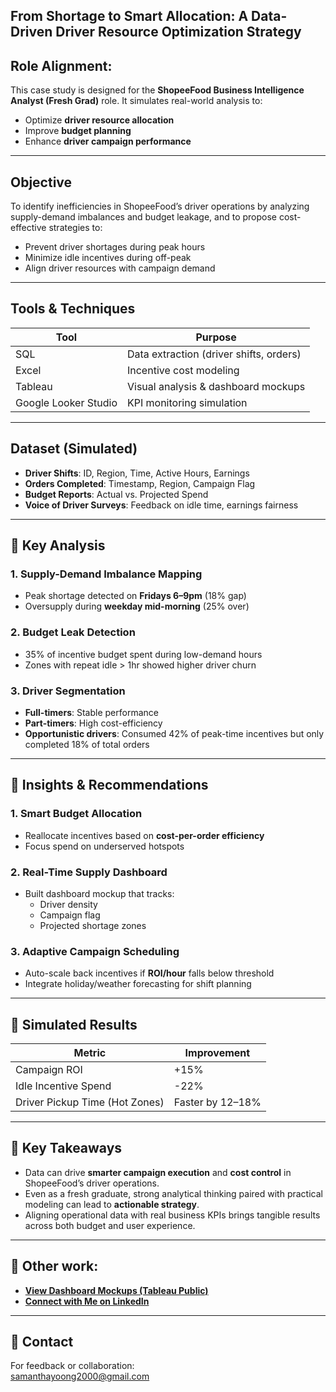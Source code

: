 ## **From Shortage to Smart Allocation: A Data-Driven Driver Resource Optimization Strategy**

## Role Alignment:
This case study is designed for the **ShopeeFood Business Intelligence Analyst (Fresh Grad)** role. It simulates real-world analysis to:
- Optimize **driver resource allocation**
- Improve **budget planning**
- Enhance **driver campaign performance**

---

## Objective
To identify inefficiencies in ShopeeFood’s driver operations by analyzing supply-demand imbalances and budget leakage, and to propose cost-effective strategies to:
- Prevent driver shortages during peak hours
- Minimize idle incentives during off-peak
- Align driver resources with campaign demand

---

## Tools & Techniques
| Tool            | Purpose                                |
|-----------------|----------------------------------------|
| SQL             | Data extraction (driver shifts, orders)|
| Excel           | Incentive cost modeling                |
| Tableau         | Visual analysis & dashboard mockups    |
| Google Looker Studio | KPI monitoring simulation         |

---

## Dataset (Simulated)
- **Driver Shifts**: ID, Region, Time, Active Hours, Earnings
- **Orders Completed**: Timestamp, Region, Campaign Flag
- **Budget Reports**: Actual vs. Projected Spend
- **Voice of Driver Surveys**: Feedback on idle time, earnings fairness

---

## 📌 Key Analysis

### 1. Supply-Demand Imbalance Mapping
- Peak shortage detected on **Fridays 6–9pm** (18% gap)
- Oversupply during **weekday mid-morning** (25% over)

### 2. Budget Leak Detection
- 35% of incentive budget spent during low-demand hours
- Zones with repeat idle > 1hr showed higher driver churn

### 3. Driver Segmentation
- **Full-timers**: Stable performance
- **Part-timers**: High cost-efficiency
- **Opportunistic drivers**: Consumed 42% of peak-time incentives but only completed 18% of total orders

---

## 📌 Insights & Recommendations

### 1. Smart Budget Allocation
- Reallocate incentives based on **cost-per-order efficiency**
- Focus spend on underserved hotspots

### 2. Real-Time Supply Dashboard
- Built dashboard mockup that tracks:
  - Driver density
  - Campaign flag
  - Projected shortage zones

### 3. Adaptive Campaign Scheduling
- Auto-scale back incentives if **ROI/hour** falls below threshold
- Integrate holiday/weather forecasting for shift planning

---

## 📌 Simulated Results
| Metric                         | Improvement        |
|--------------------------------|--------------------|
| Campaign ROI                  | +15%               |
| Idle Incentive Spend          | -22%               |
| Driver Pickup Time (Hot Zones)| Faster by 12–18%   |

---

## 📌 Key Takeaways
- Data can drive **smarter campaign execution** and **cost control** in ShopeeFood’s driver operations.
- Even as a fresh graduate, strong analytical thinking paired with practical modeling can lead to **actionable strategy**.
- Aligning operational data with real business KPIs brings tangible results across both budget and user experience.

---

## 📌 Other work:
- [**View Dashboard Mockups (Tableau Public)**](https://public.tableau.com/app/profile/samantha.yoong/vizzes)  
- [**Connect with Me on LinkedIn**](https://www.linkedin.com/in/samantha-yoong-8551b4226/)

---

## 📌 Contact
For feedback or collaboration:  
samanthayoong2000@gmail.com

